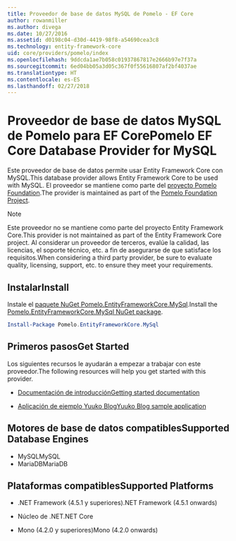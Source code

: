 ```yaml
---
title: Proveedor de base de datos MySQL de Pomelo - EF Core
author: rowanmiller
ms.author: divega
ms.date: 10/27/2016
ms.assetid: d0198c04-d30d-4419-98f8-a54690cea3c8
ms.technology: entity-framework-core
uid: core/providers/pomelo/index
ms.openlocfilehash: 9ddcda1ae7b058c01937867817e2666b97e7f37a
ms.sourcegitcommit: 6ed04bb05a3d05c367f0f55616807af2bf4037ae
ms.translationtype: HT
ms.contentlocale: es-ES
ms.lasthandoff: 02/27/2018
---
```

# <a name="pomelo-ef-core-database-provider-for-mysql"></a><span data-ttu-id="fbb37-102">Proveedor de base de datos MySQL de Pomelo para EF Core</span><span class="sxs-lookup"><span data-stu-id="fbb37-102">Pomelo EF Core Database Provider for MySQL</span></span>

<span data-ttu-id="fbb37-103">Este proveedor de base de datos permite usar Entity Framework Core con MySQL.</span><span class="sxs-lookup"><span data-stu-id="fbb37-103">This database provider allows Entity Framework Core to be used with MySQL.</span></span> <span data-ttu-id="fbb37-104">El proveedor se mantiene como parte del [proyecto Pomelo Foundation](https://github.com/PomeloFoundation/Pomelo.EntityFrameworkCore.MySql).</span><span class="sxs-lookup"><span data-stu-id="fbb37-104">The provider is maintained as part of the [Pomelo Foundation Project](https://github.com/PomeloFoundation/Pomelo.EntityFrameworkCore.MySql).</span></span>

> [!NOTE]  
>
> <span data-ttu-id="fbb37-105">Este proveedor no se mantiene como parte del proyecto Entity Framework Core.</span><span class="sxs-lookup"><span data-stu-id="fbb37-105">This provider is not maintained as part of the Entity Framework Core project.</span></span> <span data-ttu-id="fbb37-106">Al considerar un proveedor de terceros, evalúe la calidad, las licencias, el soporte técnico, etc. a fin de asegurarse de que satisface los requisitos.</span><span class="sxs-lookup"><span data-stu-id="fbb37-106">When considering a third party provider, be sure to evaluate quality, licensing, support, etc. to ensure they meet your requirements.</span></span>

## <a name="install"></a><span data-ttu-id="fbb37-107">Instalar</span><span class="sxs-lookup"><span data-stu-id="fbb37-107">Install</span></span>

<span data-ttu-id="fbb37-108">Instale el [paquete NuGet Pomelo.EntityFrameworkCore.MySql](https://www.nuget.org/packages/Pomelo.EntityFrameworkCore.MySql).</span><span class="sxs-lookup"><span data-stu-id="fbb37-108">Install the [Pomelo.EntityFrameworkCore.MySql NuGet package](https://www.nuget.org/packages/Pomelo.EntityFrameworkCore.MySql).</span></span>

``` powershell
Install-Package Pomelo.EntityFrameworkCore.MySql
```

## <a name="get-started"></a><span data-ttu-id="fbb37-109">Primeros pasos</span><span class="sxs-lookup"><span data-stu-id="fbb37-109">Get Started</span></span>

<span data-ttu-id="fbb37-110">Los siguientes recursos le ayudarán a empezar a trabajar con este proveedor.</span><span class="sxs-lookup"><span data-stu-id="fbb37-110">The following resources will help you get started with this provider.</span></span>
* [<span data-ttu-id="fbb37-111">Documentación de introducción</span><span class="sxs-lookup"><span data-stu-id="fbb37-111">Getting started documentation</span></span>](https://github.com/PomeloFoundation/Pomelo.EntityFrameworkCore.MySql/blob/master/README.md#getting-started)

* [<span data-ttu-id="fbb37-112">Aplicación de ejemplo Yuuko Blog</span><span class="sxs-lookup"><span data-stu-id="fbb37-112">Yuuko Blog sample application</span></span>](https://github.com/PomeloFoundation/YuukoBlog)

## <a name="supported-database-engines"></a><span data-ttu-id="fbb37-113">Motores de base de datos compatibles</span><span class="sxs-lookup"><span data-stu-id="fbb37-113">Supported Database Engines</span></span>

* <span data-ttu-id="fbb37-114">MySQL</span><span class="sxs-lookup"><span data-stu-id="fbb37-114">MySQL</span></span>
* <span data-ttu-id="fbb37-115">MariaDB</span><span class="sxs-lookup"><span data-stu-id="fbb37-115">MariaDB</span></span>

## <a name="supported-platforms"></a><span data-ttu-id="fbb37-116">Plataformas compatibles</span><span class="sxs-lookup"><span data-stu-id="fbb37-116">Supported Platforms</span></span>

* <span data-ttu-id="fbb37-117">.NET Framework (4.5.1 y superiores)</span><span class="sxs-lookup"><span data-stu-id="fbb37-117">.NET Framework (4.5.1 onwards)</span></span>

* <span data-ttu-id="fbb37-118">Núcleo de .NET</span><span class="sxs-lookup"><span data-stu-id="fbb37-118">.NET Core</span></span>

* <span data-ttu-id="fbb37-119">Mono (4.2.0 y superiores)</span><span class="sxs-lookup"><span data-stu-id="fbb37-119">Mono (4.2.0 onwards)</span></span>
